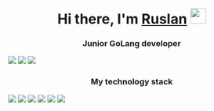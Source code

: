 <h1 align="center">Hi there, I'm <a href="[https://daniilshat.ru/](https://vk.com/lololod3)" target="_blank">Ruslan</a> 
<img src="https://github.com/blackcater/blackcater/raw/main/images/Hi.gif" height="32"/></h1>
<h3 align="center">Junior GoLang developer</h3>


![](http://github-profile-summary-cards.vercel.app/api/cards/profile-details?username=lololod3&theme=github_dark)
![](http://github-profile-summary-cards.vercel.app/api/cards/stats?username=lololod3&theme=github_dark)
![](http://github-profile-summary-cards.vercel.app/api/cards/most-commit-language?username=lololod3&theme=github_dark)

<h3 align="center">My technology stack</h3>
<div class="slider" style="margin: 0 auto; overflow: hidden;">
<img src="https://img.shields.io/badge/HTML5-E34F26?style=for-the-badge&logo=html5&logoColor=white">
<img  src="https://img.shields.io/badge/CSS3-1572B6?style=for-the-badge&logo=css3&logoColor=white">
<img src="https://img.shields.io/badge/Bootstrap-563D7C?style=for-the-badge&logo=bootstrap&logoColor=white">
<img  src="https://img.shields.io/badge/JavaScript-F7DF1E?style=for-the-badge&logo=javascript&logoColor=black">
<img  src="https://img.shields.io/badge/Go-00ADD8?style=for-the-badge&logo=go&logoColor=white">
<img  src="https://img.shields.io/badge/MySQL-00000F?style=for-the-badge&logo=mysql&logoColor=white">
</div>
